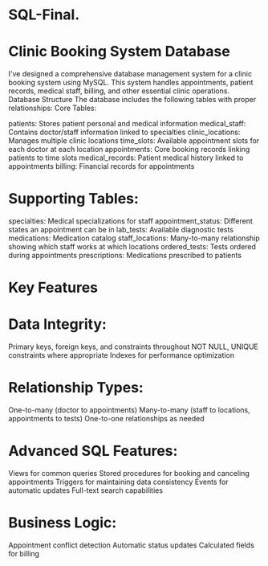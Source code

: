 # SQL-Final.
# Clinic Booking System Database
I've designed a comprehensive database management system for a clinic booking system using MySQL. This system handles appointments, patient records, medical staff, billing, and other essential clinic operations.
Database Structure
The database includes the following tables with proper relationships:
Core Tables:

patients: Stores patient personal and medical information
medical_staff: Contains doctor/staff information linked to specialties
clinic_locations: Manages multiple clinic locations
time_slots: Available appointment slots for each doctor at each location
appointments: Core booking records linking patients to time slots
medical_records: Patient medical history linked to appointments
billing: Financial records for appointments

# Supporting Tables:

specialties: Medical specializations for staff
appointment_status: Different states an appointment can be in
lab_tests: Available diagnostic tests
medications: Medication catalog
staff_locations: Many-to-many relationship showing which staff works at which locations
ordered_tests: Tests ordered during appointments
prescriptions: Medications prescribed to patients

# Key Features

# Data Integrity:

Primary keys, foreign keys, and constraints throughout
NOT NULL, UNIQUE constraints where appropriate
Indexes for performance optimization


# Relationship Types:

One-to-many (doctor to appointments)
Many-to-many (staff to locations, appointments to tests)
One-to-one relationships as needed


# Advanced SQL Features:

Views for common queries
Stored procedures for booking and canceling appointments
Triggers for maintaining data consistency
Events for automatic updates
Full-text search capabilities


# Business Logic:

Appointment conflict detection
Automatic status updates
Calculated fields for billing



